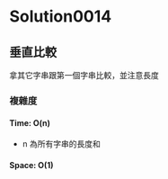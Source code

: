 # Solution0014

## 垂直比較

拿其它字串跟第一個字串比較，並注意長度

### 複雜度

#### Time: O(n)
- n 為所有字串的長度和

#### Space: O(1)